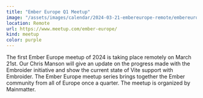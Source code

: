 ```yaml
---
title: "Ember Europe Q1 Meetup"
image: "/assets/images/calendar/2024-03-21-embereurope-remote/embereurope.jpg"
location: Remote
url: https://www.meetup.com/ember-europe/
kind: meetup
color: purple
---
```


The first Ember Europe meetup of 2024 is taking place remotely on March 21st.
Our Chris Manson will give an update on the progress made with the Embroider
initiative and show the current state of Vite support with Embroider. The Ember
Europe meetup series brings together the Ember community from all of Europe once
a quarter. The meetup is organized by Mainmatter.
